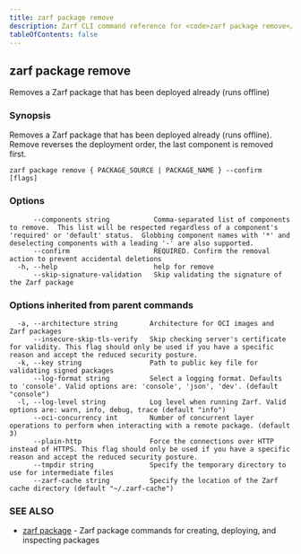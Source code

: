 ```yaml
---
title: zarf package remove
description: Zarf CLI command reference for <code>zarf package remove</code>.
tableOfContents: false
---
```


<!-- Page generated by Zarf; DO NOT EDIT -->

## zarf package remove

Removes a Zarf package that has been deployed already (runs offline)

### Synopsis

Removes a Zarf package that has been deployed already (runs offline). Remove reverses the deployment order, the last component is removed first.

```
zarf package remove { PACKAGE_SOURCE | PACKAGE_NAME } --confirm [flags]
```

### Options

```
      --components string           Comma-separated list of components to remove.  This list will be respected regardless of a component's 'required' or 'default' status.  Globbing component names with '*' and deselecting components with a leading '-' are also supported.
      --confirm                     REQUIRED. Confirm the removal action to prevent accidental deletions
  -h, --help                        help for remove
      --skip-signature-validation   Skip validating the signature of the Zarf package
```

### Options inherited from parent commands

```
  -a, --architecture string        Architecture for OCI images and Zarf packages
      --insecure-skip-tls-verify   Skip checking server's certificate for validity. This flag should only be used if you have a specific reason and accept the reduced security posture.
  -k, --key string                 Path to public key file for validating signed packages
      --log-format string          Select a logging format. Defaults to 'console'. Valid options are: 'console', 'json', 'dev'. (default "console")
  -l, --log-level string           Log level when running Zarf. Valid options are: warn, info, debug, trace (default "info")
      --oci-concurrency int        Number of concurrent layer operations to perform when interacting with a remote package. (default 3)
      --plain-http                 Force the connections over HTTP instead of HTTPS. This flag should only be used if you have a specific reason and accept the reduced security posture.
      --tmpdir string              Specify the temporary directory to use for intermediate files
      --zarf-cache string          Specify the location of the Zarf cache directory (default "~/.zarf-cache")
```

### SEE ALSO

* [zarf package](/commands/zarf_package/)	 - Zarf package commands for creating, deploying, and inspecting packages

